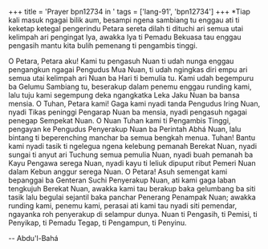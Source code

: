 +++
title = 'Prayer bpn12734 in '
tags = ['lang-91', 'bpn12734']
+++
*Tiap kali masuk ngagai bilik aum, besampi ngena sambiang tu enggau ati ti keketap ketegal pengerindu Petara sereta dilah ti dituchi ari semua utai kelimpah ari pengingat Iya, awakka Iya ti Pemadu Bekuasa tau enggau pengasih mantu kita bulih pemenang ti pengambis tinggi.


 O Petara, Petara aku! Kami tu pengasuh Nuan ti udah nunga enggau pengangkun ngagai Pengudus Mua Nuan, ti udah ngingkas diri empu ari semua utai kelimpah ari Nuan ba Hari ti bemulia tu. Kami udah begempuru ba Gelumu Sambiang tu, beserakup dalam penemu enggau runding kami, lalu tuju kami segempung deka ngangkatka Leka Jaku Nuan ba bansa mensia. O Tuhan, Petara kami! Gaga kami nyadi tanda Pengudus Iring Nuan, nyadi Tikas peninggi Pengarap Nuan ba mensia, nyadi pengasuh ngagai penegap Sempekat Nuan. O Nuan Tuhan kami ti Pengambis Tinggi, pengayan ke Pengudus Penyerakup Nuan ba Perintah Abhá Nuan, lalu bintang ti beperenching manchar ba semua bengkah menua. Tuhan! Bantu kami nyadi tasik ti ngelegua ngena kelebung pemanah Berekat Nuan, nyadi sungai ti anyut ari Tuchung semua pemulia Nuan, nyadi buah pemanah ba Kayu Pengawa serega Nuan, nyadi kayu ti leliuk dipuput ribut Pemeri Nuan dalam Kebun anggur serega Nuan. O
	Petara!	Asuh	semengat	kami	bepanggai	ba	Genteran
Suchi Penyerakup Nuan, ati kami gaga laban tengkujuh Berekat Nuan, awakka kami tau berakup baka gelumbang ba siti tasik lalu begulai sejantil baka panchar Penerang Penampak Nuan; awakka runding kami, penemu kami, perasai ati kami tau nyadi siti pemendar, ngayanka roh penyerakup di selampur dunya. Nuan ti Pengasih, ti Pemisi, ti Penyikap, ti Pemadu Tegap, ti Pengampun, ti Penyinu.

-- Abdu'l-Bahá
